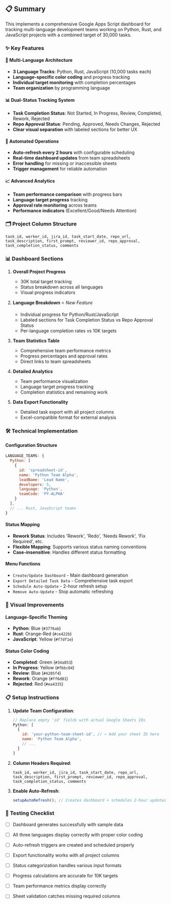 ## 📋 Summary
This implements a comprehensive Google Apps Script dashboard for tracking multi-language development teams working on Python, Rust, and JavaScript projects with a combined target of 30,000 tasks.

### ✨ Key Features

#### 🎯 **Multi-Language Architecture**
- **3 Language Tracks**: Python, Rust, JavaScript (10,000 tasks each)
- **Language-specific color coding** and progress tracking
- **Individual target monitoring** with completion percentages
- **Team organization** by programming language

#### 📊 **Dual-Status Tracking System**
- **Task Completion Status**: Not Started, In Progress, Review, Completed, Rework, Rejected
- **Repo Approval Status**: Pending, Approved, Needs Changes, Rejected
- **Clear visual separation** with labeled sections for better UX

#### 🔄 **Automated Operations**
- **Auto-refresh every 2 hours** with configurable scheduling
- **Real-time dashboard updates** from team spreadsheets
- **Error handling** for missing or inaccessible sheets
- **Trigger management** for reliable automation

#### 📈 **Advanced Analytics**
- **Team performance comparison** with progress bars
- **Language target progress** tracking
- **Approval rate monitoring** across teams
- **Performance indicators** (Excellent/Good/Needs Attention)

### 🗂️ **Project Column Structure**
```
task_id, worker_id, jira_id, task_start_date, repo_url, 
task_description, first_prompt, reviewer_id, repo_approval, 
task_completion_status, comments
```

### 📊 **Dashboard Sections**

1. **Overall Project Progress**
   - 30K total target tracking
   - Status breakdown across all languages
   - Visual progress indicators

2. **Language Breakdown** ⭐ *New Feature*
   - Individual progress for Python/Rust/JavaScript
   - Labeled sections for Task Completion Status vs Repo Approval Status
   - Per-language completion rates vs 10K targets

3. **Team Statistics Table**
   - Comprehensive team performance metrics
   - Progress percentages and approval rates
   - Direct links to team spreadsheets

4. **Detailed Analytics**
   - Team performance visualization
   - Language target progress tracking
   - Completion statistics and remaining work

5. **Data Export Functionality**
   - Detailed task export with all project columns
   - Excel-compatible format for external analysis

### 🛠️ **Technical Implementation**

#### **Configuration Structure**
```javascript
LANGUAGE_TEAMS: {
  Python: [
    {
      id: 'spreadsheet-id',
      name: 'Python Team Alpha',
      leadName: 'Lead Name',
      developers: 5,
      language: 'Python',
      teamCode: 'PY-ALPHA'
    }
  ],
  // ... Rust, JavaScript teams
}
```

#### **Status Mapping**
- **Rework Status**: Includes 'Rework', 'Redo', 'Needs Rework', 'Fix Required', etc.
- **Flexible Mapping**: Supports various status naming conventions
- **Case-insensitive**: Handles different status formatting

#### **Menu Functions**
- `Create/Update Dashboard` - Main dashboard generation
- `Export Detailed Task Data` - Comprehensive task export
- `Schedule Auto-Update` - 2-hour refresh setup
- `Remove Auto-Update` - Stop automatic refreshing

### 🎨 **Visual Improvements**

#### **Language-Specific Theming**
- **Python**: Blue (`#3776ab`)
- **Rust**: Orange-Red (`#ce422b`) 
- **JavaScript**: Yellow (`#f7df1e`)

#### **Status Color Coding**
- **Completed**: Green (`#34a853`)
- **In Progress**: Yellow (`#fbbc04`)
- **Review**: Blue (`#4285f4`)
- **Rework**: Orange (`#ff6d01`)
- **Rejected**: Red (`#ea4335`)

### 📋 **Setup Instructions**

1. **Update Team Configuration**:
   ```javascript
   // Replace empty 'id' fields with actual Google Sheets IDs
   Python: [
     {
       id: 'your-python-team-sheet-id', // ← Add your sheet ID here
       name: 'Python Team Alpha',
       // ...
     }
   ]
   ```

2. **Column Headers Required**:
   ```
   task_id, worker_id, jira_id, task_start_date, repo_url,
   task_description, first_prompt, reviewer_id, repo_approval,
   task_completion_status, comments
   ```

3. **Enable Auto-Refresh**:
   ```javascript
   setupAutoRefresh(); // Creates dashboard + schedules 2-hour updates
   ```

### 🧪 **Testing Checklist**
- [ ] Dashboard generates successfully with sample data
- [ ] All three languages display correctly with proper color coding
- [ ] Auto-refresh triggers are created and scheduled properly
- [ ] Export functionality works with all project columns
- [ ] Status categorization handles various input formats
- [ ] Progress calculations are accurate for 10K targets
- [ ] Team performance metrics display correctly
- [ ] Sheet validation catches missing required columns

